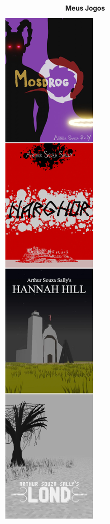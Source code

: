 
<div style="width:100%;" align="center">
  <div style="width:100%;">
    <h2>Meus Jogos</h2>
  </div>
  <div style="width:100%;" align="left">
    <a href="https://arthursouzasally.itch.io/mosdrog" target="_blank"><img src="poster_mosdrog.webp" style="width:277px;"/></a>
    <a href="https://arthursouzasally.itch.io/narghor" target="_blank"><img src="poster_narghor.webp" style="width:277px;"/></a>
    <a href="https://arthursouzasally.itch.io/hannah-hill" target="_blank"><img src="poster_hannah_hill.webp" style="width:277px;"/></a>
    <a href="https://arthursouzasally.itch.io/lond" target="_blank"><img src="poster_lond.webp" style="width:277px;"/></a>
  </div>
</div>

<!-- terceiro em breve -->
